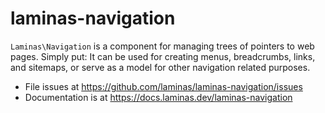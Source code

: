 # laminas-navigation

`Laminas\Navigation` is a component for managing trees of pointers to web pages.
Simply put: It can be used for creating menus, breadcrumbs, links, and sitemaps,
or serve as a model for other navigation related purposes.


- File issues at https://github.com/laminas/laminas-navigation/issues
- Documentation is at https://docs.laminas.dev/laminas-navigation
